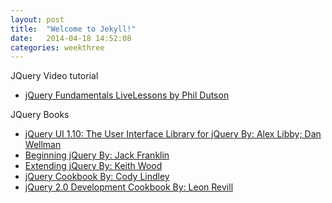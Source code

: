```yaml
---
layout: post
title:  "Welcome to Jekyll!"
date:   2014-04-18 14:52:08
categories: weekthree
---
```


JQuery Video tutorial

+ [jQuery Fundamentals LiveLessons by Phil Dutson](http://techbus.safaribooksonline.com/video/web-development/jquery/9780133361353)

JQuery Books

+ [jQuery UI 1.10: The User Interface Library for jQuery By: Alex Libby; Dan Wellman](http://techbus.safaribooksonline.com/book/web-development/jquery/9781782162209)
+ [Beginning jQuery By: Jack Franklin](http://techbus.safaribooksonline.com/book/programming/javascript/9781430249320)
+ [Extending jQuery By: Keith Wood](http://techbus.safaribooksonline.com/book/programming/java/9781617291036)
+ [jQuery Cookbook By: Cody Lindley](http://techbus.safaribooksonline.com/book/web-development/jquery/9780596806941)
+ [jQuery 2.0 Development Cookbook By: Leon Revill](http://techbus.safaribooksonline.com/book/web-development/jquery/9781783280896)

